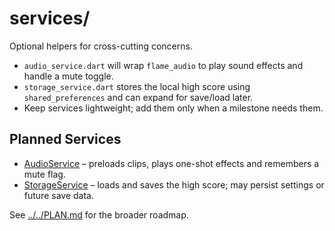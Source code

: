 # services/

Optional helpers for cross-cutting concerns.

- `audio_service.dart` will wrap `flame_audio` to play sound effects and
  handle a mute toggle.
- `storage_service.dart` stores the local high score using
  `shared_preferences` and can expand for save/load later.
- Keep services lightweight; add them only when a milestone needs them.

## Planned Services

- [AudioService](audio_service.md) – preloads clips, plays one-shot effects and
  remembers a mute flag.
- [StorageService](storage_service.md) – loads and saves the high score; may
  persist settings or future save data.

See [../../PLAN.md](../../PLAN.md) for the broader roadmap.

